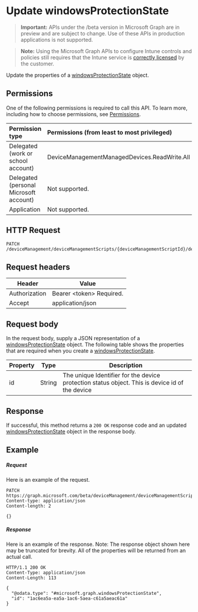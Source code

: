 ﻿# Update windowsProtectionState

> **Important:** APIs under the /beta version in Microsoft Graph are in preview and are subject to change. Use of these APIs in production applications is not supported.

> **Note:** Using the Microsoft Graph APIs to configure Intune controls and policies still requires that the Intune service is [correctly licensed](https://go.microsoft.com/fwlink/?linkid=839381) by the customer.

Update the properties of a [windowsProtectionState](../resources/intune_devicefe_windowsprotectionstate.md) object.
## Permissions
One of the following permissions is required to call this API. To learn more, including how to choose permissions, see [Permissions](../../../concepts/permissions_reference.md).

|Permission type      | Permissions (from least to most privileged)              |
|:--------------------|:---------------------------------------------------------|
|Delegated (work or school account) | DeviceManagementManagedDevices.ReadWrite.All    |
|Delegated (personal Microsoft account) | Not supported.    |
|Application | Not supported. |

## HTTP Request
<!-- {
  "blockType": "ignored"
}
-->
```http
PATCH /deviceManagement/deviceManagementScripts/{deviceManagementScriptId}/deviceRunStates/{deviceManagementScriptDeviceStateId}/managedDevice//microsoft.graph.windowsManagedDevice/windowsProtectionState/
```

## Request headers
|Header|Value|
|---|---|
|Authorization|Bearer &lt;token&gt; Required.|
|Accept|application/json|

## Request body
In the request body, supply a JSON representation of a [windowsProtectionState](../resources/intune_devicefe_windowsprotectionstate.md) object.
The following table shows the properties that are required when you create a [windowsProtectionState](../resources/intune_devicefe_windowsprotectionstate.md).

|Property|Type|Description|
|---|---|---|
|id|String|The unique Identifier for the device protection status object. This is device id of the device|

## Response

If successful, this method returns a `200 OK` response code and an updated [windowsProtectionState](../resources/intune_devicefe_windowsprotectionstate.md) object in the response body.

## Example

##### Request

Here is an example of the request.
```http
PATCH https://graph.microsoft.com/beta/deviceManagement/deviceManagementScripts/{deviceManagementScriptId}/deviceRunStates/{deviceManagementScriptDeviceStateId}/managedDevice//microsoft.graph.windowsManagedDevice/windowsProtectionState/
Content-type: application/json
Content-length: 2

{}
```

##### Response

Here is an example of the response. Note: The response object shown here may be truncated for brevity. All of the properties will be returned from an actual call.
```http
HTTP/1.1 200 OK
Content-Type: application/json
Content-Length: 113

{
  "@odata.type": "#microsoft.graph.windowsProtectionState",
  "id": "1ac6ea5a-ea5a-1ac6-5aea-c61a5aeac61a"
}
```




